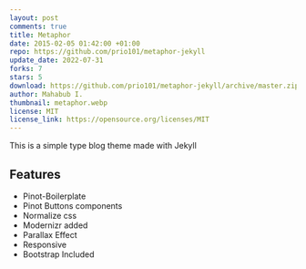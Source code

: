 ```yaml
---
layout: post
comments: true
title: Metaphor
date: 2015-02-05 01:42:00 +01:00
repo: https://github.com/prio101/metaphor-jekyll
update_date: 2022-07-31
forks: 7
stars: 5
download: https://github.com/prio101/metaphor-jekyll/archive/master.zip
author: Mahabub I.
thumbnail: metaphor.webp
license: MIT
license_link: https://opensource.org/licenses/MIT
---
```


This is a simple type blog theme made with Jekyll

## Features

* Pinot-Boilerplate
* Pinot Buttons components
* Normalize css
* Modernizr added
* Parallax Effect
* Responsive
* Bootstrap Included
